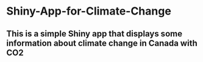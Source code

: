 # Shiny-App-for-Climate-Change
## This is a simple Shiny app that displays some information about climate change in Canada with CO2

